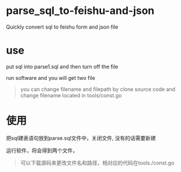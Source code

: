 # parse_sql_to-feishu-and-json

Quickly convert sql to feishu form and json file

# use
put sql into parse1.sql and then turn off the file

run software and you will get two file

> you can change filename and filepath by clone source code and change filename located in tools/const.go

# 使用
把sql建表语句放到parse.sql文件中，关闭文件, 没有的话需要新建

运行软件，将会得到两个文件，

> 可以下载源码来更改文件名和路径，相对应的代码在tools./const.go
